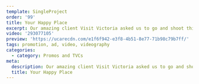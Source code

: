 ```yaml
---
template: SingleProject
order: '99'
title: Your Happy Place
excerpt: Our amazing client Visit Victoria asked us to go and shoot this epic project in Gippsland to Promos and Adste the area as part of a push on their website and social channels.
video: '293077105'
preview: 'https://ucarecdn.com/e1f6f942-e3f8-4b51-8e77-71b98c79b7ff/'
tags: promotion, ad, video, videography
categories:
  - category: Promos and TVCs
meta:
  description: Our amazing client Visit Victoria asked us to go and shoot this epic project in Gippsland to Promos and Adste the area as part of a push on their website and social channels.
  title: Your Happy Place
---
```

